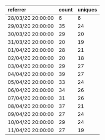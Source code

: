| referrer          | count | uniques |
| :---------------- | :---- | :------ |
| 28/03/20 20:00:00 | 6     | 6       |
| 29/03/20 20:00:00 | 35    | 24      |
| 30/03/20 20:00:00 | 29    | 20      |
| 31/03/20 20:00:00 | 20    | 19      |
| 01/04/20 20:00:00 | 28    | 21      |
| 02/04/20 20:00:00 | 20    | 18      |
| 03/04/20 20:00:00 | 29    | 27      |
| 04/04/20 20:00:00 | 39    | 27      |
| 05/04/20 20:00:00 | 33    | 24      |
| 06/04/20 20:00:00 | 34    | 26      |
| 07/04/20 20:00:00 | 31    | 26      |
| 08/04/20 20:00:00 | 37    | 21      |
| 09/04/20 20:00:00 | 27    | 24      |
| 10/04/20 20:00:00 | 29    | 24      |
| 11/04/20 20:00:00 | 27    | 19      |